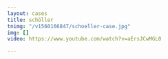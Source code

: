 ```yaml
---
layout: cases
title: schöller
tnimg: "/v1560166847/schoeller-case.jpg"
img: []
video: https://www.youtube.com/watch?v=aErsJCwMGL0

---
```

